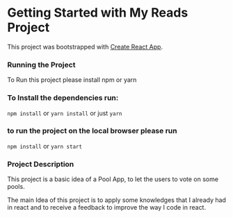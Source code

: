 # Getting Started with My Reads Project

This project was bootstrapped with [Create React App](https://github.com/facebook/create-react-app).

### Running the Project

To Run this project please install npm or yarn

### To Install the dependencies run:

`npm install` or `yarn install` or just `yarn`

### to run the project on the local browser please run

`npm install` or `yarn start`

### Project Description

This project is a basic idea of a Pool App, to let the users to vote on some pools.

The main Idea of this project is to apply some knowledges that I already had in react and to receive a feedback to improve the way I code in react.

